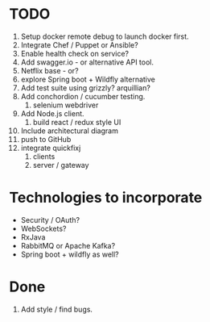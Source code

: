 # TODO
  
  1. Setup docker remote debug to launch docker first.
  1. Integrate Chef / Puppet or Ansible?
  1. Enable health check on service?
  1. Add swagger.io - or alternative API tool.
  1. Netflix base - or?
  1. explore Spring boot + Wildfly alternative
  1. Add test suite using grizzly? arquillian?
  1. Add conchordion / cucumber testing.
     1. selenium webdriver
  1. Add Node.js client.
     1. build react / redux style UI
  1. Include architectural diagram
  1. push to GitHub
  1. integrate quickfixj
     1. clients
     1. server / gateway
  
     
# Technologies to incorporate

- Security / OAuth?
- WebSockets?
- RxJava
- RabbitMQ or Apache Kafka?
- Spring boot + wildfly as well?

# Done

  1. Add style / find bugs.


